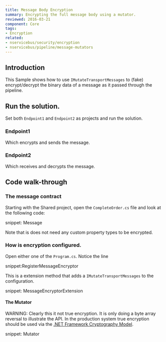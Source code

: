```yaml
---
title: Message Body Encryption
summary: Encrypting the full message body using a mutator.
reviewed: 2016-03-21
component: Core
tags:
- Encryption
related:
- nservicebus/security/encryption
- nservicebus/pipeline/message-mutators
---
```



## Introduction

This Sample shows how to use `IMutateTransportMessages` to (fake) encrypt/decrypt the binary data of a message as it passed through the pipeline.


## Run the solution.

Set both `Endpoint1` and `Endpoint2` as projects and run the solution.


### Endpoint1

Which encrypts and sends the message.


### Endpoint2

Which receives and decrypts the message.


## Code walk-through


### The message contract

Starting with the Shared project, open the `CompleteOrder.cs` file and look at the following code:

snippet: Message

Note that is does not need any custom property types to be encrypted.


### How is encryption configured.

Open either one of the `Program.cs`. Notice the line

snippet:RegisterMessageEncryptor

This is a extension method that adds a `IMutateTransportMessages` to the configuration.

snippet: MessageEncryptorExtension


#### The Mutator

WARNING: Clearly this it not true encryption. It is only doing a byte array reversal to illustrate the API. In the production system true encryption should be used via the [.NET Framework Cryptography Model](https://msdn.microsoft.com/en-us/library/0ss79b2x.aspx).

snippet: Mutator